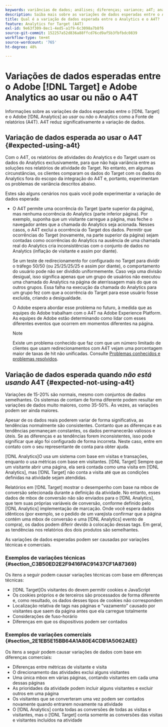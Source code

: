 ```yaml
---
keywords: variâncias de dados; análises; diferenças; variance; a4T; analytics para target; análises como fonte de relatórios; discrepâncias; discrepância
description: Saiba mais sobre as variações de dados esperadas entre o Adobe [!DNL Target] e do Analytics quando não estiver usando o Analytics para [!DNL Target] (A4T), que elimina a variância dos dados completamente.
title: Qual é a variação de dados esperada entre o Analytics e o A4T?
feature: Analytics for Target (A4T)
exl-id: 9e63f309-8ec1-4ed5-a1f9-6c3098a7b8f6
source-git-commit: 152257a52d836a88ffcd76cd9af5b3fbfbdc0839
workflow-type: tm+mt
source-wordcount: '765'
ht-degree: 48%

---
```


# Variações de dados esperadas entre o Adobe [!DNL Target] e Adobe Analytics ao usar ou não o A4T

Informações sobre as variações de dados esperadas entre o [!DNL Target] e o Adobe [!DNL Analytics] ao *usar* ou *não* o Analytics como a Fonte de relatórios (A4T). A4T reduz significativamente a variação de dados.

## Variação de dados esperada ao usar o A4T {#expected-using-a4t}

Com o A4T, os relatórios de atividades do Analytics e do Target usam os dados do Analytics exclusivamente, para que não haja variância entre as soluções nos relatórios de atividade do Target. No entanto, em algumas circunstâncias, os clientes comparam os dados do Target com os dados do Analytics fora do escopo da integração do A4T e, portanto, experimentam os problemas de variância descritos abaixo.

Estes são alguns cenários nos quais você pode experimentar a variação de dados esperada:

* O A4T permite uma ocorrência do Target (parte superior da página), mas nenhuma ocorrência do Analytics (parte inferior página). Por exemplo, suponha que um visitante carregue a página, mas feche o navegador antes que a chamada do Analytics seja acionada. Nesses casos, o A4T exclui a ocorrência do Target dos dados. Permitir que ocorrências do Target (novamente, na parte superior da página) sejam contadas como ocorrências do Analytics na ausência de uma chamada real do Analytics cria inconsistências com o conjunto de dados no Analytics (inflação de visitante e assim por diante).

   Se um teste de redirecionamento for configurado no Target para dividir o tráfego 50/50 (ou 25/25/25/25 e assim por diante), o comportamento do usuário pode não ser dividido uniformemente. Caso veja uma divisão desigual, isso significa apenas que um grupo de usuários não executou uma chamada do Analytics na página de aterrissagem mais do que os outros grupos. Essa falha na execução da chamada do Analytics para um grupo fez com que a ocorrência do Target para esse usuário fosse excluída, criando a desigualdade.

   O Adobe espera abordar esse problema no futuro, à medida que as equipes do Adobe trabalham com o A4T na Adobe Experience Platform. As equipes de Adobe estão determinando como lidar com esses diferentes eventos que ocorrem em momentos diferentes na página.

   >[!NOTE]
   >
   >Existe um problema conhecido que faz com que um número limitado de clientes que usam redirecionamentos com A4T vejam uma porcentagem maior de taxas de hit não unificadas. Consulte [Problemas conhecidos e problemas resolvidos](/help/main/r-release-notes/known-issues-resolved-issues.md#redirect).

## Variação de dados esperada quando *não está usando* A4T {#expected-not-using-a4t}

Variações de 15-20% são normais, mesmo com conjuntos de dados semelhantes. Os sistemas de contam de forma diferente podem resultar em variações de dados muito maiores, como 35-50%. Às vezes, as variações podem ser ainda maiores.

Apesar de os dados reais poderem variar de forma significativa, as tendências normalmente são consistentes. Contanto que as diferenças e as tendências permaneçam constantes, os dados permanecerão valiosos e úteis. Se as diferenças e as tendências forem inconsistentes, isso pode significar que algo foi configurado de forma incorreta. Neste caso, entre em contato com o seu representante de conta para obter ajuda.

[!DNL Analytics]O usa um sistema com base em visitas e transações, enquanto o usa métricas com base em visitantes. [!DNL Target] Sempre que um visitante abrir uma página, ela será contada como uma visita em [!DNL Analytics], mas [!DNL Target] não conta a visita até que as condições definidas na atividade sejam atendidas.

Relatórios em [!DNL Target] mostrar o desempenho com base na mbox de conversão selecionada durante a definição da atividade. No entanto, esses dados de mbox de conversão não são enviados para o [!DNL Analytics], que tem suas próprias variáveis de conversão, conforme definido pelo [!DNL Analytics] implementação de marcação. Onde você espera dados idênticos (por exemplo, se o pedido de um varejista confirmar que a página contém uma mbox de conversão e uma [!DNL Analytics] evento de compra), os dados podem diferir devido à colocação dessas tags. Em geral, as tendências nos relatórios dos dois produtos são semelhantes.

As variações de dados esperadas podem ser causadas por variações técnicas e comerciais.

### Exemplos de variações técnicas  {#section_C3B50ED2E2F9416FAC91437CF1A87369}

Os itens a seguir podem causar variações técnicas com base em diferenças técnicas:

* [!DNL Target]Os visitantes do devem permitir cookies e JavaScript
* Os cookies próprios e de terceiros são processados de forma diferente e, como resultado, os dados desses tipos de cookies não correspondem
* Localização relativa de tags nas páginas e &quot;vazamento&quot; causado por visitantes que saem da página antes que ela carregue totalmente
* Considerações de fuso-horário
* Diferenças em que os dispositivos podem ser contados

### Exemplos de variações comerciais  {#section_2E1EB5E15BB64A1A80E4CDB1A5062AEE}

Os itens a seguir podem causar variações de dados com base em diferenças comerciais:

* Diferenças entre métricas de visitante e visita
* O direcionamento das atividades exclui alguns visitantes
* Uma única mbox em várias páginas, contando visitantes em cada uma dessas páginas
* As prioridades da atividade podem incluir alguns visitantes e excluir outros em uma página
* Os visitantes que se converteram uma vez podem ser contados novamente quando entrarem novamente na atividade
* O [!DNL Analytics] conta todas as conversões de todas as visitas e visitantes, mas o [!DNL Target] conta somente as conversões das visitas e visitantes incluídos na atividade
